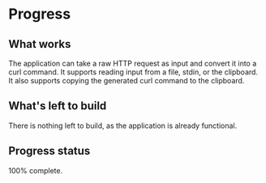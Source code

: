 # Progress

## What works

The application can take a raw HTTP request as input and convert it into a curl command. It supports reading input from a file, stdin, or the clipboard. It also supports copying the generated curl command to the clipboard.

## What's left to build

There is nothing left to build, as the application is already functional.

## Progress status

100% complete.
